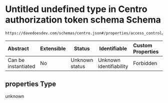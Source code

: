 # Untitled undefined type in Centro authorization token schema Schema

```txt
https://davedoesdev.com/schemas/centro.json#/properties/access_control/properties/subscribe/properties
```




| Abstract            | Extensible | Status         | Identifiable            | Custom Properties | Additional Properties | Access Restrictions | Defined In                                                                                  |
| :------------------ | ---------- | -------------- | ----------------------- | :---------------- | --------------------- | ------------------- | ------------------------------------------------------------------------------------------- |
| Can be instantiated | No         | Unknown status | Unknown identifiability | Forbidden         | Allowed               | none                | [default_authz_token.schema.json\*](default_authz_token.schema.json "open original schema") |

## properties Type

unknown
